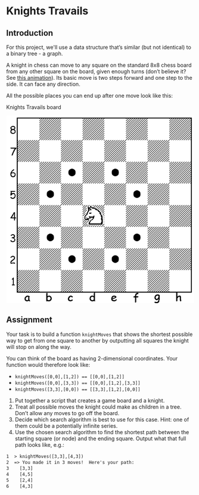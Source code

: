 # Knights Travails

## Introduction

For this project, we'll use a data structure that’s similar (but not identical) to a binary tree - a graph.

A knight in chess can move to any square on the standard 8x8 chess board from any other square on the board, given enough turns (don’t believe it? See [this animation](https://cdn.statically.io/gh/TheOdinProject/curriculum/284f0cdc998be7e4751e29e8458323ad5d320303/ruby_programming/computer_science/project_knights_travails/imgs/00.png 'Link to chess board animation')). Its basic move is two steps forward and one step to the side. It can face any direction.

All the possible places you can end up after one move look like this:

Knights Travails board

![Chess Board](./assets/01.png 'Knights Travails Example')

## Assignment

Your task is to build a function `knightMoves` that shows the shortest possible way to get from one square to another by outputting all squares the knight will stop on along the way.

You can think of the board as having 2-dimensional coordinates. Your function would therefore look like:

- `knightMoves([0,0],[1,2]) == [[0,0],[1,2]]`
- `knightMoves([0,0],[3,3]) == [[0,0],[1,2],[3,3]]`
- `knightMoves([3,3],[0,0]) == [[3,3],[1,2],[0,0]]`

1. Put together a script that creates a game board and a knight.
2. Treat all possible moves the knight could make as children in a tree. Don’t allow any moves to go off the board.
3. Decide which search algorithm is best to use for this case. Hint: one of them could be a potentially infinite series.
4. Use the chosen search algorithm to find the shortest path between the starting square (or node) and the ending square. Output what that full path looks like, e.g.:

```
1  > knightMoves([3,3],[4,3])
2  => You made it in 3 moves!  Here's your path:
3    [3,3]
4    [4,5]
5    [2,4]
6    [4,3]
```
